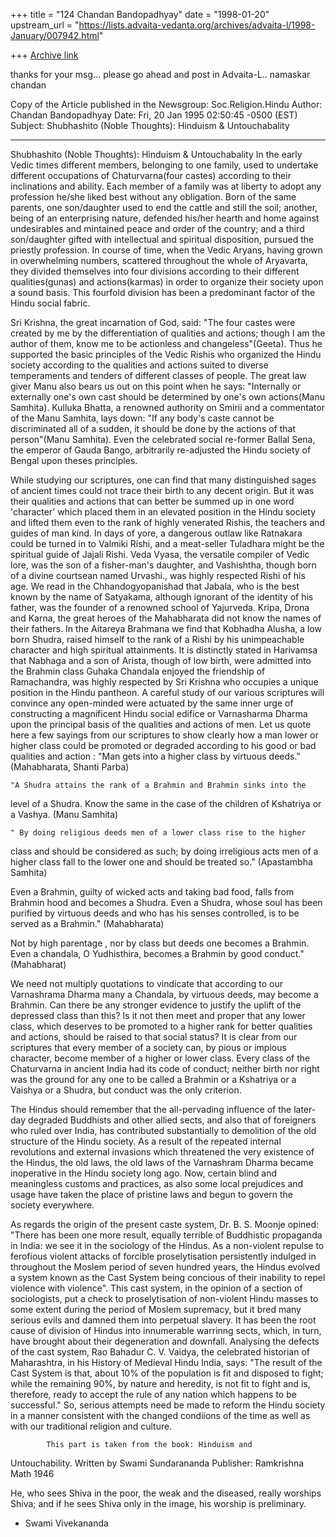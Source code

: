 +++
title = "124 Chandan Bandopadhyay"
date = "1998-01-20"
upstream_url = "https://lists.advaita-vedanta.org/archives/advaita-l/1998-January/007942.html"

+++
[Archive link](https://lists.advaita-vedanta.org/archives/advaita-l/1998-January/007942.html)

thanks for your msg...
please go ahead and post in Advaita-L..
namaskar
chandan

Copy of the Article published in the Newsgroup: Soc.Religion.Hindu
Author: Chandan Bandopadhyay <cbando at lynx.dac.neu.edu>
Date: Fri, 20 Jan 1995 02:50:45 -0500 (EST)
Subject:  Shubhashito (Noble Thoughts): Hinduism & Untouchabality

***************************************************
Shubhashito (Noble Thoughts): Hinduism & Untouchabality
In the early Vedic times different members, belonging to one family,
used to undertake different occupations of Chaturvarna(four castes)
according to their inclinations and ability. Each member of a family
was at liberty to adopt any profession he/she liked best without any
obligation. Born of the same parents, one son/daughter used to end the
cattle and still the soil; another, being of an enterprising nature,
defended his/her hearth and home against undesirables and mintained
peace and order of the country; and a third son/daughter gifted with
intellectual and spiritual disposition, pursued the priestly
profession. In course of time, when the Vedic Aryans, having grown in
overwhelming numbers, scattered throughout the whole of Aryavarta,
they divided themselves into four divisions according to their
different qualities(gunas) and actions(karmas) in order to organize
their society upon a sound basis. This fourfold division has been a
predominant factor of the Hindu social fabric.

Sri Krishna, the great incarnation of God, said: "The four castes were
created by me by the differentiation of qualities and actions; though
I am the author of them, know me to be actionless and
changeless"(Geeta). Thus he supported the basic principles of the
Vedic Rishis who organized the Hindu society according to the
qualities and actions suited to diverse temperaments and tenders of
different classes of people. The great law giver Manu also bears us
out on this point when he says: "Internally or externally one's own
cast should be determined by one's own actions(Manu Samhita). Kulluka
Bhatta, a renowned authority on Smirii and a commentator of the Manu
Samhita, lays down: "If any body's caste cannot be discriminated all
of a sudden, it should be done by the actions of that person"(Manu
Samhita). Even the celebrated social re-former Ballal Sena, the
emperor of Gauda Bango, arbitrarily re-adjusted the Hindu society of
Bengal upon theses principles.

While studying our scriptures, one can find that many distinguished
sages of ancient times could not trace their birth to any decent
origin. But it was their qualities and actions that can better be
summed up in one word 'character' which placed them in an elevated
position in the Hindu society and lifted them even to the rank of
highly venerated Rishis, the teachers and guides of man kind. In days
of yore, a dangerous outlaw like Ratnakara could be turned in to
Valmiki Rishi, and a meat-seller Tuladhara might be the spiritual
guide of Jajali Rishi. Veda Vyasa, the versatile compiler of Vedic
lore, was the son of a fisher-man's daughter, and Vashishtha, though
born of a divine courtsean named Urvashi., was highly respected Rishi
of his age. We read in the Chhandogyopanishad that Jabala, who is the
best known by the name of Satyakama, although ignorant of the identity
of his father, was the founder of a renowned school of Yajurveda.
Kripa, Drona and Karna, the great heroes of the Mahabharata did not
know the names of their fathers. In the Aitareya Brahmana we find that
Kobhadha Alusha, a low born Shudra, raised himself to the rank of a
Rishi by his unimpeachable character and high spiritual attainments.
It is distinctly stated in Harivamsa that Nabhaga and a son of Arista,
though of low birth, were admitted into the Brahmin class Guhaka
Chandala enjoyed the friendship of Ramachandra, was highly respected
by Sri Krishna who occupies a unique position in the Hindu pantheon. A
careful study of our various scriptures will convince any open-minded
were actuated by the same inner urge of constructing a magnificent
Hindu social edifice or Varnasharma Dharma upon the principal basis of
the qualities and actions of men. Let us quote here a few sayings from
our scriptures to show clearly how a man lower or higher class could
be promoted or degraded according to his good or bad qualities and
action :
        "Man gets into a higher class by virtuous deeds."(Mahabharata,
Shanti Parba)

    "A Shudra attains the rank of a Brahmin and Brahmin sinks into the
level of a Shudra. Know the same in the case of the children of
Kshatriya
or a Vashya. (Manu Samhita)

    " By doing religious deeds men of a lower class rise to the higher
class and should be considered as such; by doing irreligious acts men
of a higher class fall to the lower one and should be treated so."
(Apastambha Samhita)

Even a Brahmin, guilty of wicked acts and taking bad food, falls from
Brahmin hood and becomes a Shudra. Even a Shudra, whose soul has been
purified by virtuous deeds and who has his senses controlled, is to be
served as a Brahmin." (Mahabharata)

Not by high parentage , nor by class but deeds one becomes a Brahmin.
Even
a chandala, O Yudhisthira, becomes a Brahmin by good conduct."
(Mahabharat)

We need not multiply quotations to vindicate that according to our
Varnashrama Dharma many a Chandala, by virtuous deeds, may become a
Brahmin. Can there be any stronger evidence to justify the uplift of
the depressed class than this? Is it not then meet and proper that any
lower class, which deserves to be promoted to a higher rank for better
qualities and actions, should be raised to that social status? It is
clear from our scriptures that every member of a society can, by pious
or impious character, become member of a higher or lower class. Every
class of the Chaturvarna in ancient India had its code of conduct;
neither birth nor right was the ground for any one to be called a
Brahmin or a Kshatriya or a Vaishya or a Shudra, but conduct was the
only criterion.

The Hindus should remember that the all-pervading influence of the
later-day degraded Buddhists and other allied sects, and also that of
foreigners who ruled over India, has contributed substantially to
demolition of the old structure of the Hindu society. As a result of
the repeated internal revolutions and external invasions which
threatened the very existence of the Hindus, the old laws, the old
laws of the Varnashram Dharma became inoperative in the Hindu society
long ago. Now, certain blind and meaningless customs and practices, as
also some local prejudices and usage have taken the place of pristine
laws and begun to govern the society everywhere.

As regards the origin of the present caste system, Dr. B. S. Moonje
opined: "There has been one more result, equally terrible of
Buddhistic propaganda in India: we see it in the sociology of the
Hindus. As a non-violent repulse to ferofious violent attacks of
forcible proselytisation persistently indulged in throughout the
Moslem period of seven hundred years, the Hindus evolved a system
known as the Cast System being concious of their inability to repel
violence with violence". This cast system, in the opinion of a section
of sociologists, put a check to proselytisation of non-violent Hindu
masses to some extent during the period of Moslem supremacy, but it
bred many serious evils and damned them into perpetual slavery. It has
been the root cause of division of Hindus into innumerable warrinng
sects, which, in turn, have brought about their degeneration and
downfall. Analysing the defects of the cast system, Rao Bahadur C. V.
Vaidya, the celebrated historian of Maharashtra, in his History of
Medieval Hindu India, says: "The result of the Cast System is that,
about 10% of the population is fit and disposed to fight; while the
remaining 90%, by nature and heredity, is not fit to fight and is,
therefore, ready to accept the rule of any nation which happens to be
successful." So, serious attempts need be made to reform the Hindu
society in a manner consistent with the changed condiions of the time
as well as with our traditional religion and culture.


            This part is taken from the book: Hinduism and
Untouchability.
            Written by Swami Sundarananda
            Publisher: Ramkrishna Math
            1946

He, who sees Shiva in the poor, the weak and the diseased, really
worships
Shiva; and if he sees Shiva only in the image, his worship is
preliminary.
  - Swami Vivekananda

